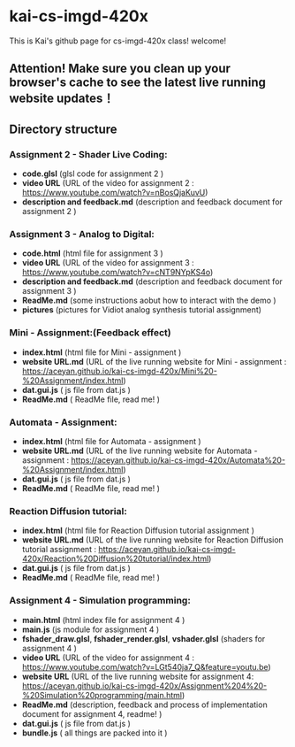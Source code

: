 # kai-cs-imgd-420x
This is Kai's github page for cs-imgd-420x class! welcome!

## Attention! Make sure you clean up your browser's cache to see the latest live running website updates！

## Directory structure
### Assignment 2 - Shader Live Coding:
- **code.glsl** (glsl code for assignment 2 )
- **video URL** (URL of the video for assignment 2 : https://www.youtube.com/watch?v=nBosQjaKuvU)
- **description and feedback.md** (description and feedback document for assignment 2 )

### Assignment 3 - Analog to Digital:
- **code.html** (html file for assignment 3 )
- **video URL** (URL of the video for assignment 3 : https://www.youtube.com/watch?v=cNT9NYpKS4o)
- **description and feedback.md** (description and feedback document for assignment 3 )
- **ReadMe.md** (some instructions aobut how to interact with the demo )
- **pictures** (pictures for  Vidiot analog synthesis tutorial assignment)

### Mini - Assignment:(Feedback effect)
- **index.html** (html file for Mini - assignment )
- **website URL.md** (URL of the live running website for Mini - assignment : https://aceyan.github.io/kai-cs-imgd-420x/Mini%20-%20Assignment/index.html)
- **dat.gui.js** ( js file from dat.js )
- **ReadMe.md** ( ReadMe file, read me! )

### Automata - Assignment:
- **index.html** (html file for Automata - assignment )
- **website URL.md** (URL of the live running website for Automata - assignment : https://aceyan.github.io/kai-cs-imgd-420x/Automata%20-%20Assignment/index.html)
- **dat.gui.js** ( js file from dat.js )
- **ReadMe.md** ( ReadMe file, read me! )

### Reaction Diffusion tutorial:
- **index.html** (html file for Reaction Diffusion tutorial assignment )
- **website URL.md** (URL of the live running website for Reaction Diffusion tutorial assignment : https://aceyan.github.io/kai-cs-imgd-420x/Reaction%20Diffusion%20tutorial/index.html)
- **dat.gui.js** ( js file from dat.js )
- **ReadMe.md** ( ReadMe file, read me! )

### Assignment 4 - Simulation programming:
- **main.html** (html index file for assignment 4 )
- **main.js** (js module for assignment 4 )
- **fshader_draw.glsl**, **fshader_render.glsl**, **vshader.glsl** (shaders for assignment 4 )
- **video URL** (URL of the video for assignment 4 : https://www.youtube.com/watch?v=LGt540ja7_Q&feature=youtu.be)
- **website URL** (URL of the live running website for assignment 4: https://aceyan.github.io/kai-cs-imgd-420x/Assignment%204%20-%20Simulation%20programming/main.html)
- **ReadMe.md** (description, feedback and process of implementation document for assignment 4, readme! )
- **dat.gui.js** ( js file from dat.js )
- **bundle.js** ( all things are packed into it )
